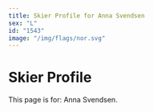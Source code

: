 ```yaml
---
title: Skier Profile for Anna Svendsen
sex: "L"
id: "1543"
image: "/img/flags/nor.svg" 
---
```


# Skier Profile

This page is for: Anna Svendsen.
    